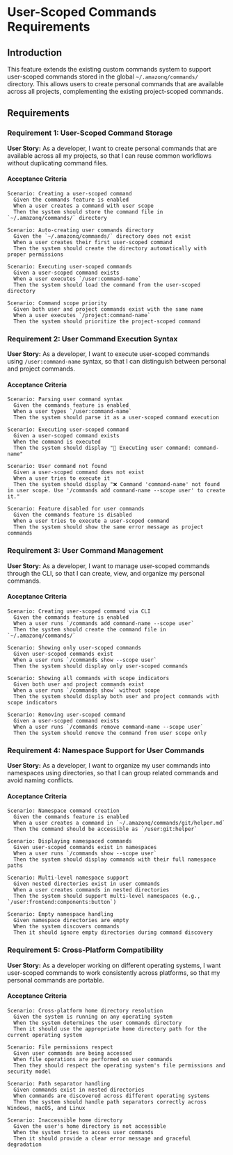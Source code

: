# User-Scoped Commands Requirements

## Introduction

This feature extends the existing custom commands system to support user-scoped commands stored in the global `~/.amazonq/commands/` directory. This allows users to create personal commands that are available across all projects, complementing the existing project-scoped commands.

## Requirements

### Requirement 1: User-Scoped Command Storage

**User Story:** As a developer, I want to create personal commands that are available across all my projects, so that I can reuse common workflows without duplicating command files.

#### Acceptance Criteria

```gherkin
Scenario: Creating a user-scoped command
  Given the commands feature is enabled
  When a user creates a command with user scope
  Then the system should store the command file in `~/.amazonq/commands/` directory

Scenario: Auto-creating user commands directory
  Given the `~/.amazonq/commands/` directory does not exist
  When a user creates their first user-scoped command
  Then the system should create the directory automatically with proper permissions

Scenario: Executing user-scoped commands
  Given a user-scoped command exists
  When a user executes `/user:command-name`
  Then the system should load the command from the user-scoped directory

Scenario: Command scope priority
  Given both user and project commands exist with the same name
  When a user executes `/project:command-name`
  Then the system should prioritize the project-scoped command
```

### Requirement 2: User Command Execution Syntax

**User Story:** As a developer, I want to execute user-scoped commands using `/user:command-name` syntax, so that I can distinguish between personal and project commands.

#### Acceptance Criteria

```gherkin
Scenario: Parsing user command syntax
  Given the commands feature is enabled
  When a user types `/user:command-name`
  Then the system should parse it as a user-scoped command execution

Scenario: Executing user-scoped command
  Given a user-scoped command exists
  When the command is executed
  Then the system should display "🚀 Executing user command: command-name"

Scenario: User command not found
  Given a user-scoped command does not exist
  When a user tries to execute it
  Then the system should display "❌ Command 'command-name' not found in user scope. Use '/commands add command-name --scope user' to create it."

Scenario: Feature disabled for user commands
  Given the commands feature is disabled
  When a user tries to execute a user-scoped command
  Then the system should show the same error message as project commands
```

### Requirement 3: User Command Management

**User Story:** As a developer, I want to manage user-scoped commands through the CLI, so that I can create, view, and organize my personal commands.

#### Acceptance Criteria

```gherkin
Scenario: Creating user-scoped command via CLI
  Given the commands feature is enabled
  When a user runs `/commands add command-name --scope user`
  Then the system should create the command file in `~/.amazonq/commands/`

Scenario: Showing only user-scoped commands
  Given user-scoped commands exist
  When a user runs `/commands show --scope user`
  Then the system should display only user-scoped commands

Scenario: Showing all commands with scope indicators
  Given both user and project commands exist
  When a user runs `/commands show` without scope
  Then the system should display both user and project commands with scope indicators

Scenario: Removing user-scoped command
  Given a user-scoped command exists
  When a user runs `/commands remove command-name --scope user`
  Then the system should remove the command from user scope only
```

### Requirement 4: Namespace Support for User Commands

**User Story:** As a developer, I want to organize my user commands into namespaces using directories, so that I can group related commands and avoid naming conflicts.

#### Acceptance Criteria

```gherkin
Scenario: Namespace command creation
  Given the commands feature is enabled
  When a user creates a command in `~/.amazonq/commands/git/helper.md`
  Then the command should be accessible as `/user:git:helper`

Scenario: Displaying namespaced commands
  Given user-scoped commands exist in namespaces
  When a user runs `/commands show --scope user`
  Then the system should display commands with their full namespace paths

Scenario: Multi-level namespace support
  Given nested directories exist in user commands
  When a user creates commands in nested directories
  Then the system should support multi-level namespaces (e.g., `/user:frontend:components:button`)

Scenario: Empty namespace handling
  Given namespace directories are empty
  When the system discovers commands
  Then it should ignore empty directories during command discovery
```

### Requirement 5: Cross-Platform Compatibility

**User Story:** As a developer working on different operating systems, I want user-scoped commands to work consistently across platforms, so that my personal commands are portable.

#### Acceptance Criteria

```gherkin
Scenario: Cross-platform home directory resolution
  Given the system is running on any operating system
  When the system determines the user commands directory
  Then it should use the appropriate home directory path for the current operating system

Scenario: File permissions respect
  Given user commands are being accessed
  When file operations are performed on user commands
  Then they should respect the operating system's file permissions and security model

Scenario: Path separator handling
  Given commands exist in nested directories
  When commands are discovered across different operating systems
  Then the system should handle path separators correctly across Windows, macOS, and Linux

Scenario: Inaccessible home directory
  Given the user's home directory is not accessible
  When the system tries to access user commands
  Then it should provide a clear error message and graceful degradation
```